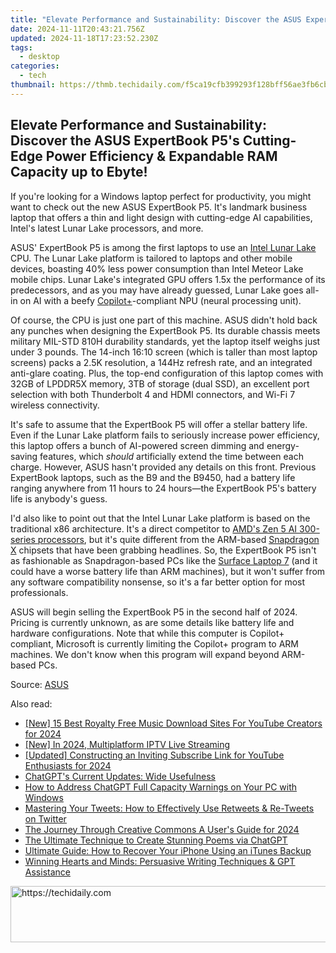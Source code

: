 ```yaml
---
title: "Elevate Performance and Sustainability: Discover the ASUS ExpertBook P5's Cutting-Edge Power Efficiency & Expandable RAM Capacity up to Ebyte!"
date: 2024-11-11T20:43:21.756Z
updated: 2024-11-18T17:23:52.230Z
tags:
  - desktop
categories:
  - tech
thumbnail: https://thmb.techidaily.com/f5ca19cfb399293f128bff56ae3fb6cb8b3fe3b136dab287938aeaf206fdd815.jpg
---
```


## Elevate Performance and Sustainability: Discover the ASUS ExpertBook P5's Cutting-Edge Power Efficiency & Expandable RAM Capacity up to Ebyte!

If you're looking for a Windows laptop perfect for productivity, you might want to check out the new ASUS ExpertBook P5\. It's landmark business laptop that offers a thin and light design with cutting-edge AI capabilities, Intel's latest Lunar Lake processors, and more.

 ASUS' ExpertBook P5 is among the first laptops to use an [Intel Lunar Lake](https://android-unlock.techidaily.com/in-2024-best-ways-on-how-to-unlockbypassswiperemove-vivo-y78-5g-fingerprint-lock-by-drfone-android/) CPU. The Lunar Lake platform is tailored to laptops and other mobile devices, boasting 40% less power consumption than Intel Meteor Lake mobile chips. Lunar Lake's integrated GPU offers 1.5x the performance of its predecessors, and as you may have already guessed, Lunar Lake goes all-in on AI with a beefy [Copilot+](https://change-location.techidaily.com/how-to-stop-my-spouse-from-spying-on-my-motorola-moto-g24-drfone-by-drfone-virtual-android/)\-compliant NPU (neural processing unit).

 Of course, the CPU is just one part of this machine. ASUS didn't hold back any punches when designing the ExpertBook P5\. Its durable chassis meets military MIL-STD 810H durability standards, yet the laptop itself weighs just under 3 pounds. The 14-inch 16:10 screen (which is taller than most laptop screens) packs a 2.5K resolution, a 144Hz refresh rate, and an integrated anti-glare coating. Plus, the top-end configuration of this laptop comes with 32GB of LPDDR5X memory, 3TB of storage (dual SSD), an excellent port selection with both Thunderbolt 4 and HDMI connectors, and Wi-Fi 7 wireless connectivity.

 It's safe to assume that the ExpertBook P5 will offer a stellar battery life. Even if the Lunar Lake platform fails to seriously increase power efficiency, this laptop offers a bunch of AI-powered screen dimming and energy-saving features, which _should_ artificially extend the time between each charge. However, ASUS hasn't provided any details on this front. Previous ExpertBook laptops, such as the B9 and the B9450, had a battery life ranging anywhere from 11 hours to 24 hours—the ExpertBook P5's battery life is anybody's guess.

 I'd also like to point out that the Intel Lunar Lake platform is based on the traditional x86 architecture. It's a direct competitor to [AMD's Zen 5 AI 300-series processors](https://techidaily.com/the-way-to-recover-deleted-pictures-on-infinix-smart-8-without-backup-by-fonelab-android-recover-pictures/), but it's quite different from the ARM-based [Snapdragon X](https://extra-skills.techidaily.com/updated-mobile-mastery-upgrade-photos-elevated-at-no-price/) chipsets that have been grabbing headlines. So, the ExpertBook P5 isn't as fashionable as Snapdragon-based PCs like the [Surface Laptop 7](https://android-unlock.techidaily.com/how-to-change-samsung-lock-screen-clock-in-seconds-by-drfone-android/) (and it could have a worse battery life than ARM machines), but it won't suffer from any software compatibility nonsense, so it's a far better option for most professionals.

 ASUS will begin selling the ExpertBook P5 in the second half of 2024\. Pricing is currently unknown, as are some details like battery life and hardware configurations. Note that while this computer is Copilot+ compliant, Microsoft is currently limiting the Copilot+ program to ARM machines. We don't know when this program will expand beyond ARM-based PCs.

 Source: [ASUS](https://press.asus.com/news/press-releases/asus-ai-powered-expertbook-p5-computex-2024/)

<ins class="adsbygoogle"
     style="display:block"
     data-ad-format="autorelaxed"
     data-ad-client="ca-pub-7571918770474297"
     data-ad-slot="1223367746"></ins>

<ins class="adsbygoogle"
     style="display:block"
     data-ad-client="ca-pub-7571918770474297"
     data-ad-slot="8358498916"
     data-ad-format="auto"
     data-full-width-responsive="true"></ins>

<span class="atpl-alsoreadstyle">Also read:</span>
<div><ul>
<li><a href="https://youtube-tips.techidaily.com/5-best-royalty-free-music-download-sites-for-youtube-creators-for-2024/"><u>[New] 15 Best Royalty Free Music Download Sites For YouTube Creators for 2024</u></a></li>
<li><a href="https://on-screen-recording.techidaily.com/new-in-2024-multiplatform-iptv-live-streaming/"><u>[New] In 2024, Multiplatform IPTV Live Streaming</u></a></li>
<li><a href="https://facebook-video-share.techidaily.com/updated-constructing-an-inviting-subscribe-link-for-youtube-enthusiasts-for-2024/"><u>[Updated] Constructing an Inviting Subscribe Link for YouTube Enthusiasts for 2024</u></a></li>
<li><a href="https://tech-haven.techidaily.com/chatgpts-current-updates-wide-usefulness/"><u>ChatGPT's Current Updates: Wide Usefulness</u></a></li>
<li><a href="https://tech-haven.techidaily.com/how-to-address-chatgpt-full-capacity-warnings-on-your-pc-with-windows/"><u>How to Address ChatGPT Full Capacity Warnings on Your PC with Windows</u></a></li>
<li><a href="https://techtrends.techidaily.com/mastering-your-tweets-how-to-effectively-use-retweets-and-re-tweets-on-twitter/"><u>Mastering Your Tweets: How to Effectively Use Retweets & Re-Tweets on Twitter</u></a></li>
<li><a href="https://youtube-webster.techidaily.com/ourney-through-creative-commons-a-users-guide-for-2024/"><u>The Journey Through Creative Commons A User's Guide for 2024</u></a></li>
<li><a href="https://tech-haven.techidaily.com/the-ultimate-technique-to-create-stunning-poems-via-chatgpt/"><u>The Ultimate Technique to Create Stunning Poems via ChatGPT</u></a></li>
<li><a href="https://fox-useful.techidaily.com/ultimate-guide-how-to-recover-your-iphone-using-an-itunes-backup/"><u>Ultimate Guide: How to Recover Your iPhone Using an iTunes Backup</u></a></li>
<li><a href="https://tech-haven.techidaily.com/winning-hearts-and-minds-persuasive-writing-techniques-and-gpt-assistance/"><u>Winning Hearts and Minds: Persuasive Writing Techniques & GPT Assistance</u></a></li>
</ul></div>

<!-- affiliate ads begin -->
<a href="https://appsumo.8odi.net/c/5597632/2043603/7443" target="_top" id="2043603">
  <img src="//a.impactradius-go.com/display-ad/7443-2043603" border="0" alt="https://techidaily.com" width="728" height="90"/>
</a>
<img height="0" width="0" src="https://appsumo.8odi.net/i/5597632/2043603/7443" style="position:absolute;visibility:hidden;" border="0" />
<!-- affiliate ads end -->

